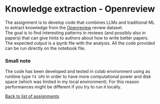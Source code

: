 # Knowledge extraction - Openreview

The assignment is to develop code that combines LLMs and traditional ML to extract knowledge from the [Openreview](https://github.com/Seafoodair/Openreview) review dataset.\
The goal is to find interesting patterns in reviews (and possibly also in papers) that can give hints to authors about how to write better papers.\
The expected output is a ipynb file with the analysis. All the code provided can be run directly on the notebook file.

### Small note
The code has been developed and tested in colab environment using as runtime type `T4 GPU` in order to have more computational power and disk space (which was limited in my local environment). For this reason performances might be different if you try to run it locally.

[Back to list of assignments](../README.md)